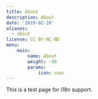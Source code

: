 ```yaml
---
title: About
description: About
date: '2019-02-28'
aliases:
  - about
license: CC BY-NC-ND
menu:
    main: 
        name: About
        weight: -90
        params:
            icon: user
---
```


This is a test page for i18n support.